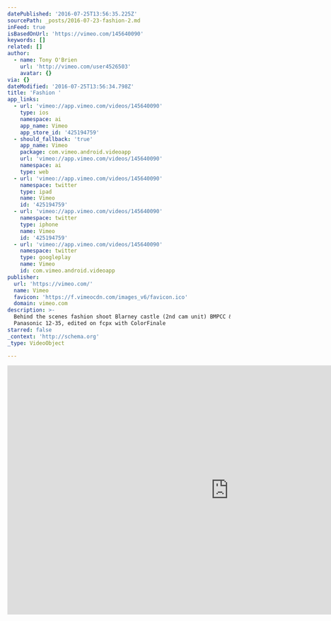 ```yaml
---
datePublished: '2016-07-25T13:56:35.225Z'
sourcePath: _posts/2016-07-23-fashion-2.md
inFeed: true
isBasedOnUrl: 'https://vimeo.com/145640090'
keywords: []
related: []
author:
  - name: Tony O'Brien
    url: 'http://vimeo.com/user4526503'
    avatar: {}
via: {}
dateModified: '2016-07-25T13:56:34.798Z'
title: 'Fashion '
app_links:
  - url: 'vimeo://app.vimeo.com/videos/145640090'
    type: ios
    namespace: ai
    app_name: Vimeo
    app_store_id: '425194759'
  - should_fallback: 'true'
    app_name: Vimeo
    package: com.vimeo.android.videoapp
    url: 'vimeo://app.vimeo.com/videos/145640090'
    namespace: ai
    type: web
  - url: 'vimeo://app.vimeo.com/videos/145640090'
    namespace: twitter
    type: ipad
    name: Vimeo
    id: '425194759'
  - url: 'vimeo://app.vimeo.com/videos/145640090'
    namespace: twitter
    type: iphone
    name: Vimeo
    id: '425194759'
  - url: 'vimeo://app.vimeo.com/videos/145640090'
    namespace: twitter
    type: googleplay
    name: Vimeo
    id: com.vimeo.android.videoapp
publisher:
  url: 'https://vimeo.com/'
  name: Vimeo
  favicon: 'https://f.vimeocdn.com/images_v6/favicon.ico'
  domain: vimeo.com
description: >-
  Behind the scenes fashion shoot Blarney castle (2nd cam unit) BMPCC &
  Panasonic 12-35, edited on fcpx with ColorFinale
starred: false
_context: 'http://schema.org'
_type: VideoObject

---
```

<iframe src="https://cdn.embedly.com/widgets/media.html?src=https%3A%2F%2Fplayer.vimeo.com%2Fvideo%2F145640090&amp;url=https%3A%2F%2Fvimeo.com%2F145640090&amp;image=http%3A%2F%2Fi.vimeocdn.com%2Fvideo%2F543848178_1280.jpg&amp;key=b7d04c9b404c499eba89ee7072e1c4f7&amp;type=text%2Fhtml&amp;schema=vimeo" width="1000" height="563" scrolling="no" frameborder="0" allowfullscreen="" style=""></iframe>
